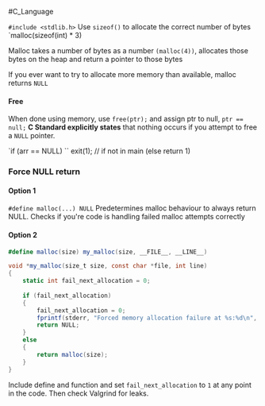 #C_Language 

`#include <stdlib.h>`
Use `sizeof()` to allocate the correct number of bytes
`malloc(sizeof(int) * 3)

Malloc takes a number of bytes as a number `(malloc(4))`, allocates those bytes
on the heap and return a pointer to those bytes

If you ever want to try to allocate more memory than available, malloc returns `NULL`
#### Free
When done using memory, use `free(ptr);` and assign ptr to null, `ptr == null;`
__C Standard explicitly states__ that nothing occurs if you attempt to free a `NULL` pointer.


`if (arr == NULL)
 ``   exit(1); // if not in main (else return 1)

### Force NULL return
#### Option 1
`#define malloc(...) NULL`
Predetermines malloc behaviour to always return NULL. Checks if you're code is handling failed malloc attempts correctly

#### Option 2
``` C#
#define malloc(size) my_malloc(size, __FILE__, __LINE__)

void *my_malloc(size_t size, const char *file, int line)
{
	static int fail_next_allocation = 0;
	
	if (fail_next_allocation)
	{
		fail_next_allocation = 0;
		fprintf(stderr, "Forced memory allocation failure at %s:%d\n", file, line);
		return NULL;
	}
	else
	{
		return malloc(size);
	}
}
```

Include define and function and set `fail_next_allocation` to `1` at any point in the code.
Then check Valgrind for leaks.